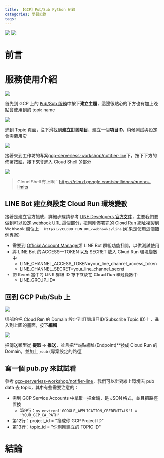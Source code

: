 ```yaml
---
title: 【GCP】Pub/Sub Python 紀錄
categories: 學習紀錄
tags:
---
```



![](https://nijialin.com/images/2023/pubsub)
![](https://nijialin.com/images/common.jpeg)


# 前言

<!-- more -->

# 服務使用介紹

![](https://nijialin.com/images/2023/pubsub/1.png)

首先到 GCP 上的 [Pub/Sub 服務](https://console.cloud.google.com/cloudpubsub/topic/create)中按下**建立主題**，這邊很貼心的下方也有加上晚點會使用到的 topic name

![](https://nijialin.com/images/2023/pubsub/2.png)

進到 Topic 頁面，往下滑找到**建立訂閱項目**，建立一個**項目ID**，稍候測試與設定會需要用它

![](https://nijialin.com/images/2023/pubsub/3.png)

接著來到工作坊的專案[gcp-serverless-workshop/notifier-line](https://github.com/gcp-serverless-workshop/notifier-line)下，按下下方的佈署按鈕，接下來會進入 Cloud Shell 的部分

![](https://nijialin.com/images/2023/pubsub/cloudshell.png)

> Cloud Shell 有上限：https://cloud.google.com/shell/docs/quotas-limits

## LINE Bot 建立與設定 Cloud Run 環境變數

接著是建立官方帳號，詳細步驟請參考 [LINE Developers 官方文件](https://developers.line.biz/en/docs/messaging-api/getting-started/#step-one-enable-use-of-messaging-api)，主要我們要做到可以[設定 webhook URL 這個部分](https://developers.line.biz/en/docs/messaging-api/building-bot/#setting-webhook-url)，把剛剛佈署完的 Cloud Run 網址複製到 Webhook 欄位上： `https://CLOUD_RUN_URL/webhooks/line` (如果是使用這個[範例專案](https://github.com/gcp-serverless-workshop/notifier-line))

- 需要到 [Official Account Manager](https://manager.line.biz/)將 LINE Bot 群組功能打開，以供測試使用
- 將 LINE Bot 的 ACCESS—TOKEN 以及 SECRET 放入 Cloud Run 環境變數中
  - LINE_CHANNEL_ACCESS_TOKEN=your_line_channel_access_token
  - LINE_CHANNEL_SECRET=your_line_channel_secret
- 把 Event 當中的 LINE 群組 ID 存下來放在 Cloud Run 環境變數中
  - LINE_GROUP_ID=

## 回到 GCP Pub/Sub 上

![](https://nijialin.com/images/2023/pubsub/4.png)

這部份把 Cloud Run 的 Domain 設定到 訂閱項目ID(Subscribe Topic ID)上，進入到上圖的畫面，按下**編輯**

![](https://nijialin.com/images/2023/pubsub/5.png)

把傳送類型從 **提取** -> **推送**，並且把**端點網址(Endpoint)**換成 Cloud Run 的 Domain，並加上 `/sub` (專案設定的路徑)

## 寫一個 pub.py 來試試看

參考 [gcp-serverless-workshop/notifier-line](https://github.com/gcp-serverless-workshop/notifier-line/blob/main/pub.py)，我們可以針對線上環境去 pub data 去 topic，其中有些需要注意的：

- 需到 GCP Service Accounts 中拿取一把金鑰，是 JSON 格式，並且把路徑置換
  - 第9行：`os.environ['GOOGLE_APPLICATION_CREDENTIALS'] = 'YOUR_GCP_CA_PATH'`
- 第12行：project_id = "換成你 GCP Project ID"
- 第13行：topic_id = "你剛剛建立的 TOPIC ID"


# 結論
